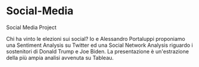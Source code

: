 # Social-Media
 Social Media Project
 
Chi ha vinto le elezioni sui social? Io e Alessandro Portaluppi proponiamo una Sentiment Analysis su Twitter ed una Social Network Analysis riguardo i sostenitori di Donald Trump e Joe Biden. La presentazione è un'estrazione della più ampia analisi avvenuta su Tableau.
